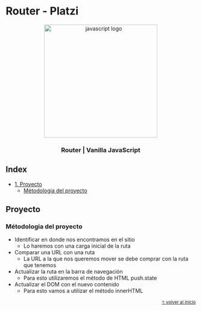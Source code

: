# Router - Platzi

<div align="center">
  <img src="https://upload.wikimedia.org/wikipedia/commons/thumb/9/99/Unofficial_JavaScript_logo_2.svg/245px-Unofficial_JavaScript_logo_2.svg.png" alt="javascript logo" height="300px">
  <h3>Router | Vanilla JavaScript</h3>
</div>

## Index

- [1. Proyecto](#proyecto)
  - [Métodologia del proyecto](#métodologia-del-proyecto)

## Proyecto

### Métodologia del proyecto

* Identificar en donde nos encontramos en el sitio
  * Lo haremos con una carga inicial de la ruta
* Comparar una URL con una ruta
  * La URL a la que nos queremos mover se debe comprar con la ruta que tenemos
* Actualizar la ruta en la barra de navegación
  * Para esto utilizaremos el método de HTML push.state
* Actualizar el DOM con el nuevo contenido
  *  Para esto vamos a utilizar el método innerHTML

<div align="right">
  <small><a href="#index">🡡 volver al inicio</a></small>
</div>